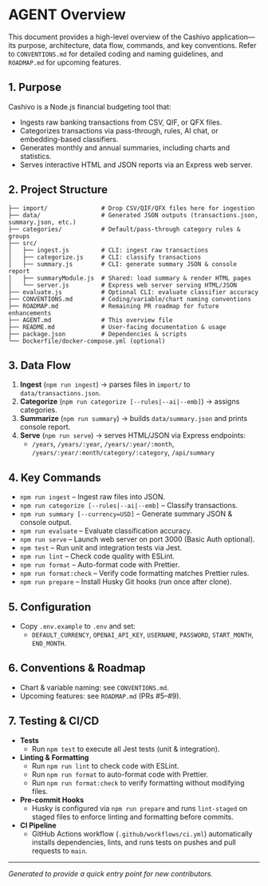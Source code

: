 # AGENT Overview

This document provides a high-level overview of the Cashivo application—its purpose, architecture, data flow, commands, and key conventions. Refer to `CONVENTIONS.md` for detailed coding and naming guidelines, and `ROADMAP.md` for upcoming features.

## 1. Purpose

Cashivo is a Node.js financial budgeting tool that:

- Ingests raw banking transactions from CSV, QIF, or QFX files.
- Categorizes transactions via pass-through, rules, AI chat, or embedding-based classifiers.
- Generates monthly and annual summaries, including charts and statistics.
- Serves interactive HTML and JSON reports via an Express web server.

## 2. Project Structure

```
├── import/               # Drop CSV/QIF/QFX files here for ingestion
├── data/                 # Generated JSON outputs (transactions.json, summary.json, etc.)
├── categories/           # Default/pass-through category rules & groups
├── src/
│   ├── ingest.js         # CLI: ingest raw transactions
│   ├── categorize.js     # CLI: classify transactions
│   ├── summary.js        # CLI: generate summary JSON & console report
│   ├── summaryModule.js  # Shared: load summary & render HTML pages
│   └── server.js         # Express web server serving HTML/JSON
├── evaluate.js           # Optional CLI: evaluate classifier accuracy
├── CONVENTIONS.md        # Coding/variable/chart naming conventions
├── ROADMAP.md            # Remaining PR roadmap for future enhancements
├── AGENT.md              # This overview file
├── README.md             # User-facing documentation & usage
├── package.json          # Dependencies & scripts
└── Dockerfile/docker-compose.yml (optional)
```

## 3. Data Flow

1. **Ingest** (`npm run ingest`) → parses files in `import/` to `data/transactions.json`.
2. **Categorize** (`npm run categorize [--rules|--ai|--emb]`) → assigns categories.
3. **Summarize** (`npm run summary`) → builds `data/summary.json` and prints console report.
4. **Serve** (`npm run serve`) → serves HTML/JSON via Express endpoints:
   - `/years`, `/years/:year`, `/years/:year/:month`, `/years/:year/:month/category/:category`, `/api/summary`

## 4. Key Commands

- `npm run ingest` – Ingest raw files into JSON.
- `npm run categorize [--rules|--ai|--emb]` – Classify transactions.
- `npm run summary [--currency=USD]` – Generate summary JSON & console output.
- `npm run evaluate` – Evaluate classification accuracy.
- `npm run serve` – Launch web server on port 3000 (Basic Auth optional).
- `npm test` – Run unit and integration tests via Jest.
- `npm run lint` – Check code quality with ESLint.
- `npm run format` – Auto-format code with Prettier.
- `npm run format:check` – Verify code formatting matches Prettier rules.
- `npm run prepare` – Install Husky Git hooks (run once after clone).

## 5. Configuration

- Copy `.env.example` to `.env` and set:
  - `DEFAULT_CURRENCY`, `OPENAI_API_KEY`, `USERNAME`, `PASSWORD`, `START_MONTH`, `END_MONTH`.

## 6. Conventions & Roadmap

- Chart & variable naming: see `CONVENTIONS.md`.
- Upcoming features: see `ROADMAP.md` (PRs #5–#9).
 
## 7. Testing & CI/CD

- **Tests**
  - Run `npm test` to execute all Jest tests (unit & integration).
- **Linting & Formatting**
  - Run `npm run lint` to check code with ESLint.
  - Run `npm run format` to auto-format code with Prettier.
  - Run `npm run format:check` to verify formatting without modifying files.
- **Pre-commit Hooks**
  - Husky is configured via `npm run prepare` and runs `lint-staged` on staged files to enforce linting and formatting before commits.
- **CI Pipeline**
  - GitHub Actions workflow (`.github/workflows/ci.yml`) automatically installs dependencies, lints, and runs tests on pushes and pull requests to `main`.

---

_Generated to provide a quick entry point for new contributors._
